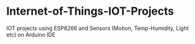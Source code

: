 # Internet-of-Things-IOT-Projects
IOT projects using ESP8266 and Sensors (Motion, Temp-Humidity, Light etc) on Arduino IDE
